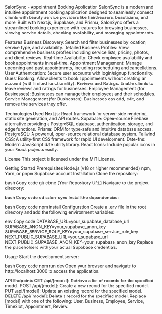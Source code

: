 SalonSync - Appointment Booking Application
SalonSync is a modern and intuitive appointment booking application designed to seamlessly connect clients with beauty service providers like hairdressers, beauticians, and more. Built with Next.js, Supabase, and Prisma, SalonSync offers a streamlined booking experience with features for browsing businesses, viewing service details, checking availability, and managing appointments.

Features
Business Discovery: Search and filter businesses by location, service type, and availability.
Detailed Business Profiles: View comprehensive business profiles including service lists, pricing, photos, and client reviews.
Real-time Availability: Check employee availability and book appointments in real-time.
Appointment Management: Manage upcoming and past appointments, including rescheduling and cancellations.
User Authentication: Secure user accounts with login/signup functionality.
Guest Booking: Allow clients to book appointments without creating an account (with limited functionality).
Reviews and Ratings: Enable clients to leave reviews and ratings for businesses.
Employee Management (for Businesses): Businesses can manage their employees and their schedules.
Service Management (for Businesses): Businesses can add, edit, and remove the services they offer.

Technologies Used
Next.js: React framework for server-side rendering, static site generation, and API routes.
Supabase: Open-source Firebase alternative providing a PostgreSQL database, authentication, storage, and edge functions.
Prisma: ORM for type-safe and intuitive database access.
PostgreSQL: A powerful, open-source relational database system.
Tailwind CSS: A utility-first CSS framework for rapid UI development.
Date-fns: Modern JavaScript date utility library.
React Icons: Include popular icons in your React projects easily.

License
This project is licensed under the MIT License.

Getting Started
Prerequisites
Node.js (v18 or higher recommended)
npm, Yarn, or pnpm
Supabase account
Installation
Clone the repository:

bash
Copy code
git clone [Your Repository URL]
Navigate to the project directory:

bash
Copy code
cd salon-sync
Install the dependencies:

bash
Copy code
npm install
Configuration
Create a .env file in the root directory and add the following environment variables:

env
Copy code
DATABASE_URL=your_supabase_database_url
SUPABASE_ANON_KEY=your_supabase_anon_key
SUPABASE_SERVICE_ROLE_KEY=your_supabase_service_role_key
NEXT_PUBLIC_SUPABASE_URL=your_supabase_url
NEXT_PUBLIC_SUPABASE_ANON_KEY=your_supabase_anon_key
Replace the placeholders with your actual Supabase credentials.

Usage
Start the development server:

bash
Copy code
npm run dev
Open your browser and navigate to http://localhost:3000 to access the application.

API Endpoints
GET /api/[model]: Retrieve a list of records for the specified model.
POST /api/[model]: Create a new record for the specified model.
PUT /api/[model]: Update an existing record for the specified model.
DELETE /api/[model]: Delete a record for the specified model.
Replace [model] with one of the following: User, Business, Employee, Service, TimeSlot, Appointment, Review.
